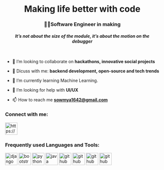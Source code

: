 <h1 align="center">Making life better with code</h1>
<h3 align="center">👩‍💻Software Engineer in making</h3>

 <h4 align="center"><em>It’s not about the size of the module, it’s about the motion on the debugger</em></h4>
 
 &nbsp;

- 👯 I’m looking to collaborate on **hackathons, innovative social projects**

- 💬 Dicuss with me: **backend development, open-source and tech trends**

- 🌱 I’m currently learning Machine Learning.

- 🤝 I’m looking for help with **UI/UX**

- 📫 How to reach me **sowmya1642@gmail.com**

<h3 align="left">Connect with me:</h3>
<p align="left">
<a href="https://linkedin.com/in/https://https://www.linkedin.com/in/sowmya-a/" target="blank"><img align="center" src="https://cdn.jsdelivr.net/npm/simple-icons@3.0.1/icons/linkedin.svg" alt="https://https://www.linkedin.com/in/sowmya-a/" height="40" width="40" /></a>
</p>


<h3 align="left">Frequently used Languages and Tools:</h3>

[<img src='https://cdn.jsdelivr.net/npm/simple-icons@3.0.1/icons/django.svg' alt='django' height='40'>](https://www.djangoproject.com/) [<img src='https://cdn.jsdelivr.net/npm/simple-icons@3.0.1/icons/bootstrap.svg' alt='bootstrap' height='40'>](https://getbootstrap.com/) [<img src='https://cdn.jsdelivr.net/npm/simple-icons@3.0.1/icons/python.svg' alt='python' height='40'>](https://www.python.org/)  [<img src='https://cdn.jsdelivr.net/npm/simple-icons@3.0.1/icons/java.svg' alt='java' height='40'>](https://www.java.com/en/)   [<img src='https://cdn.jsdelivr.net/npm/simple-icons@3.0.1/icons/mysql.svg' alt='github' height='40'>](https://github.com/sowmya-hub) [<img src='https://cdn.jsdelivr.net/npm/simple-icons@3.0.1/icons/sqlite.svg' alt='github' height='40'>](https://github.com/sowmya-hub) [<img src='https://cdn.jsdelivr.net/npm/simple-icons@3.0.1/icons/gitpod.svg' alt='github' height='40'>](https://github.com/sowmya-hub) [<img src='https://cdn.jsdelivr.net/npm/simple-icons@3.0.1/icons/heroku.svg' alt='github' height='40'>](https://github.com/sowmya-hub)
